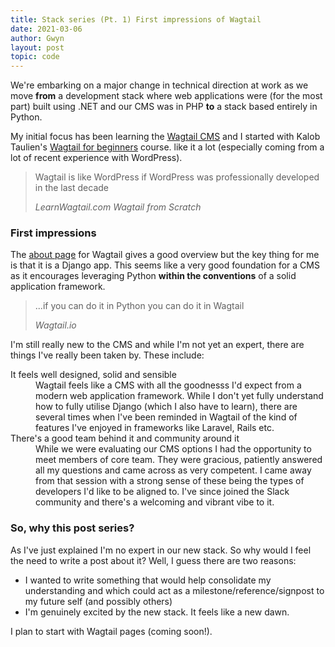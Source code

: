 ```yaml
---
title: Stack series (Pt. 1) First impressions of Wagtail
date: 2021-03-06
author: Gwyn
layout: post
topic: code
---
```


We're embarking on a major change in technical direction at work as we move **from** a development stack where web applications were (for the most part) built using .NET and our CMS was in PHP **to** a stack based entirely in Python.

My initial focus has been learning the [Wagtail CMS](https://wagtail.io) and I started with Kalob Taulien's [Wagtail for beginners](https://learnwagtail.com/wagtail-for-beginners/) course. like it a lot (especially coming from a lot of recent experience with WordPress).

<blockquote cite="https://www.w3.org/WAI/standards-guidelines/aria/">
    <p>Wagtail is like WordPress if WordPress was professionally developed in the last decade</p>
    <cite>LearnWagtail.com Wagtail from Scratch</cite>
</blockquote>

### First impressions

The [about page](https://wagtail.io/about-wagtail/) for Wagtail gives a good overview but the key thing for me is that it is a Django app. This seems like a very good foundation for a CMS as it encourages leveraging Python **within the conventions** of a solid application framework.

<blockquote cite="https://wagtail.io/about-wagtail/">
    <p>...if you can do it in Python you can do it in Wagtail</p>
    <cite>Wagtail.io</cite>
</blockquote>

I'm still really new to the CMS and while I'm not yet an expert, there are things I've really been taken by. These include:

<dl>
  <dt>It feels well designed, solid and sensible</dt>
  <dd>Wagtail feels like a CMS with all the goodnesss I'd expect from a modern web application framework. While I don't yet fully understand how to fully utilise Django (which I also have to learn), there are several times when I've been reminded in Wagtail of the kind of features I've enjoyed in frameworks like Laravel, Rails etc.</dd>
  <dt>There's a good team behind it and community around it</dt>
  <dd>While we were evaluating our CMS options I had the opportunity to meet members of core team. They were gracious, patiently answered all my questions and came across as very competent. I came away from that session with a strong sense of these being the types of developers I'd like to be aligned to. I've since joined the Slack community and there's a welcoming and vibrant vibe to it.</dd>
</dl>

<div class="info">
  <h3>So, why this post series?</h3>
  <p>As I've just explained I'm no expert in our new stack. So why would I feel the need to write a post about it? Well, I guess there are two reasons:</p>
  <ul>
    <li>I wanted to write something that would help consolidate my understanding and which could act as a milestone/reference/signpost to my future self (and possibly others)</li>
    <li>I'm genuinely excited by the new stack. It feels like a new dawn.</li>
  </ul>
</div>

I plan to start with Wagtail pages (coming soon!).  